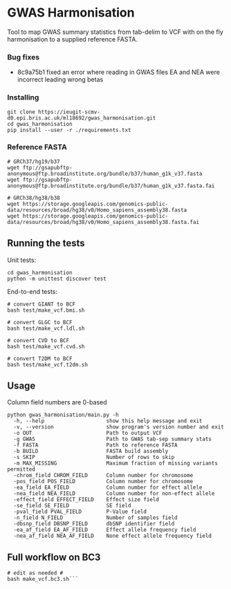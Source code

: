 # GWAS Harmonisation

Tool to map GWAS summary statistics from tab-delim to VCF with on the fly harmonisation to a supplied reference FASTA.

### Bug fixes ##

- 8c9a75b1 fixed an error where reading in GWAS files EA and NEA were incorrect leading wrong betas

### Installing

```
git clone https://ieugit-scmv-d0.epi.bris.ac.uk/ml18692/gwas_harmonisation.git
cd gwas_harmonisation
pip install --user -r ./requirements.txt
```

### Reference FASTA

```
# GRCh37/hg19/b37
wget ftp://gsapubftp-anonymous@ftp.broadinstitute.org/bundle/b37/human_g1k_v37.fasta
wget ftp://gsapubftp-anonymous@ftp.broadinstitute.org/bundle/b37/human_g1k_v37.fasta.fai

# GRCh38/hg38/b38
wget https://storage.googleapis.com/genomics-public-data/resources/broad/hg38/v0/Homo_sapiens_assembly38.fasta
wget https://storage.googleapis.com/genomics-public-data/resources/broad/hg38/v0/Homo_sapiens_assembly38.fasta.fai
```

## Running the tests

Unit tests:

```
cd gwas_harmonisation
python -m unittest discover test
```

End-to-end tests:

```
# convert GIANT to BCF
bash test/make_vcf.bmi.sh

# convert GLGC to BCF
bash test/make_vcf.ldl.sh

# convert CVD to BCF
bash test/make_vcf.cvd.sh

# convert T2DM to BCF
bash test/make_vcf.t2dm.sh
```

## Usage

Column field numbers are 0-based

```
python gwas_harmonisation/main.py -h
  -h, --help                    show this help message and exit
  -v, --version                 show program's version number and exit
  -o OUT                        Path to output VCF
  -g GWAS                       Path to GWAS tab-sep summary stats
  -f FASTA                      Path to reference FASTA
  -b BUILD                      FASTA build assembly
  -s SKIP                       Number of rows to skip
  -m MAX_MISSING                Maximum fraction of missing variants permitted
  -chrom_field CHROM_FIELD      Column number for chromosome
  -pos_field POS_FIELD          Column number for chromosome
  -ea_field EA_FIELD            Column number for effect allele
  -nea_field NEA_FIELD          Column number for non-effect allele
  -effect_field EFFECT_FIELD    Effect size field
  -se_field SE_FIELD            SE field
  -pval_field PVAL_FIELD        P-Value field
  -n_field N_FIELD              Number of samples field
  -dbsnp_field DBSNP_FIELD      dbSNP identifier field
  -ea_af_field EA_AF_FIELD      Effect allele frequency field
  -nea_af_field NEA_AF_FIELD    None effect allele frequency field
```

## Full workflow on BC3

```
# edit as needed #
bash make_vcf.bc3.sh```
